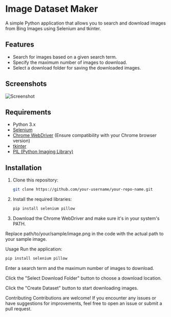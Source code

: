 
# Image Dataset Maker

A simple Python application that allows you to search and download images from Bing Images using Selenium and tkinter.

## Features

- Search for images based on a given search term.
- Specify the maximum number of images to download.
- Select a download folder for saving the downloaded images.

## Screenshots

![Screenshot](screenshots/screenshot.png)

## Requirements

- Python 3.x
- [Selenium](https://pypi.org/project/selenium/)
- [Chrome WebDriver](https://sites.google.com/chromium.org/driver/) (Ensure compatibility with your Chrome browser version)
- [tkinter](https://docs.python.org/3/library/tkinter.html)
- [PIL (Python Imaging Library)](https://pillow.readthedocs.io/en/stable/)

## Installation

1. Clone this repository:

   ```sh
   git clone https://github.com/your-username/your-repo-name.git
   ```
2. Install the required libraries:

   ```sh
   pip install selenium pillow
   ```
3. Download the Chrome WebDriver and make sure it's in your system's PATH.

Replace path/to/your/sample/image.png in the code with the actual path to your sample image.

Usage
Run the application:
   ```sh
   pip install selenium pillow
   ```
Enter a search term and the maximum number of images to download.

Click the "Select Download Folder" button to choose a download location.

Click the "Create Dataset" button to start downloading images.

Contributing
Contributions are welcome! If you encounter any issues or have suggestions for improvements, feel free to open an issue or submit a pull request.

